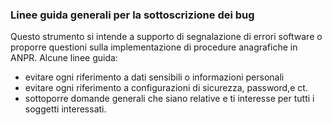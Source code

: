 ### Linee guida generali per la sottoscrizione dei bug 
Questo strumento si intende a supporto di segnalazione di errori software o proporre questioni sulla implementazione di procedure anagrafiche in ANPR.
Alcune linee guida:
- evitare ogni riferimento a dati sensibili o informazioni personali 
- evitare ogni riferimento a configurazioni di sicurezza, password,e ct.
- sottoporre domande generali che siano relative e ti interesse per tutti i soggetti interessati.
